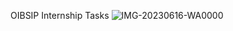 OIBSIP Internship Tasks
![IMG-20230616-WA0000](https://github.com/kumar9177/OIBSIP/assets/119161958/e4c64894-41ee-4b83-89a3-924465369df7)
